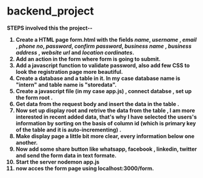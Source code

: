# backend_project
<b>STEPS involved this the project--<b><br>
1. Create a HTML page form.html with the fields <i>name</i>, <i>username</i> , <i>email</i> , <i>phone no</i>, <i>password</i>, <i>confirm password</i>, <i>business name</i> , <i>business address</i> ,<i> website url</i> and <i>location cordinates</i>.<br>
2. Add an action in the form where form is going to submit.<br> 
3. Add a javascript function to validate password, also add few CSS to look the registration page more beautiful.<br>
4. Create a database and a table in it.
In my case database name is "intern" and table name is "storedata".<br>
5. Create a javascript file (in my case app.js) , connect databse , set up the form root .<br>
6. Get data from  the request body and insert the data in the table . <br>
7. Now set up <b>display</b> root and retrive the data from the table , I am more interested in recent added data, that's why I have selected the users's information by sorting on the basis of column id (which is primary key of the table and it is auto-incrementing) .<br>
8. Make display page a little bit more clear, every information below one another.<br>
9. Now add some share button like whatsapp, facebook , linkedin, twitter and send the form data in text formate.<br>
10. Start the server nodemon app.js
11. now acces the form page using localhost:3000/form.
